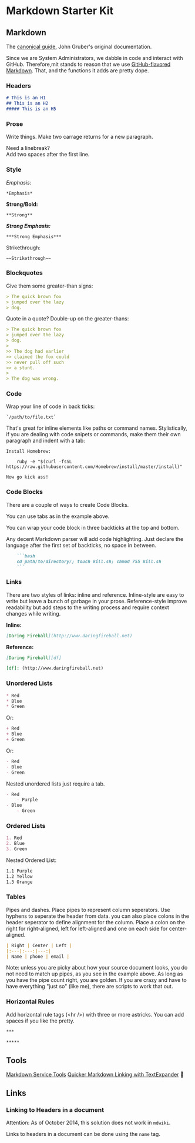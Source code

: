 # Markdown Starter Kit

## Markdown

The [canonical guide](http://daringfireball.net/projects/markdown/), John Gruber's original documentation. 

Since we are System Administrators, we dabble in code and interact with GitHub. Therefore,mit stands to reason that we use [GitHub-flavored Markdown](https://help.github.com/articles/github-flavored-markdown/). That, and the functions it adds are pretty dope.


### Headers

```markdown
# This is an H1
## This is an H2
##### This is an H5
```


### Prose

Write things. Make two carrage returns for a new paragraph. 

Need a linebreak?  
Add two spaces after the first line. 


### Style

*Emphasis:*

	*Emphasis*

**Strong/Bold:**

	**Strong**

***Strong Emphasis:***

	***Strong Emphasis***

Strikethrough:

	~~Strikethrough~~


### Blockquotes

Give them some greater-than signs:

```markdown
> The quick brown fox
> jumped over the lazy
> dog.
```


Quote in a quote? Double-up on the greater-thans:

```markdown
> The quick brown fox
> jumped over the lazy
> dog.
>
>> The dog had earlier
>> claimed the fox could
>> never pull off such
>> a stunt.
>
> The dog was wrong. 
```


### Code

Wrap your line of code in back ticks:

	`/path/to/file.txt`

That's great for inline elements like paths or command names. Stylistically, if you are dealing with code snipets or commands, make them their own paragraph and indent with a tab:

	Install Homebrew:
	
		ruby -e "$(curl -fsSL https://raw.githubusercontent.com/Homebrew/install/master/install)"
	
	Now go kick ass!


### Code Blocks

There are a couple of ways to create Code Blocks. 

You can use tabs as in the example above. 

You can wrap your code block in three backticks at the top and bottom.

Any decent Markdown parser will add code highlighting. Just declare the language after the first set of backticks, no space in between. 

```markdown
	```bash
	cd path/to/directory/; touch kill.sh; chmod 755 kill.sh
	```
```


### Links

There are two styles of links: inline and reference. Inline-style are easy to write but leave a bunch of garbage in your prose. Reference-style improve readability but add steps to the writing process and require context changes while writing. 

**Inline:**

```markdown
[Daring Fireball](http://www.daringfireball.net)
```

**Reference:**

```markdown
[Daring Fireball][df]

[df]: (http://www.daringfireball.net)
```


### Unordered Lists

```markdown
* Red
* Blue
* Green
```

Or:

```markdown
+ Red
+ Blue
+ Green
```

Or:

```markdown
- Red
- Blue
- Green
```

Nested unordered lists just require a tab. 

```markdown
- Red
	- Purple
- Blue
	- Green
```


### Ordered Lists

```markdown
1. Red
2. Blue
3. Green
```

Nested Ordered List:

```markdown
1.1 Purple
1.2 Yellow
1.3 Orange
```


### Tables

Pipes and dashes. Place pipes to represent column seperators. Use hyphens to seperate the header from data. you can also place colons in the header seperator to define alignment for the column. Place a colon on the right for right-aligned, left for left-aligned and one on each side for center-aligned. 

```markdown
| Right | Center | Left |
|:---|:---:|---:|
| Name | phone | email |
```

Note: unless you are picky about how your source document looks, you do not need to match up pipes, as you see in the example above. As long as you have the pipe count right, you are golden. If you are crazy and have to have everything "just so" (like me), there are scripts to work that out. 


### Horizontal Rules

Add horizontal rule tags (\<hr />)  with three or more astricks. You can add spaces if you like the pretty. 

```markdown
***

*****
```




## Tools

[Markdown Service Tools](http://brettterpstra.com/projects/markdown-service-tools/)
[Quicker Markdown Linking with TextExpander](http://www.leancrew.com/all-this/2014/07/quicker-markdown-linking-with-textexpander/)

## Links

### Linking to Headers in a document 

Attention: As of October 2014, this solution does not work in `mdwiki`. 

Links to headers in a document can be done using the `name` tag. 

